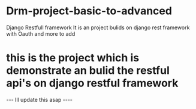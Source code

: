# Drm-project-basic-to-advanced
Django Restfull framework 
It is an project bulids on django rest framework with Oauth and more to add 

# this is the project which is demonstrate an bulid the restful api's on django restful framework 
--- Ill update this asap ----
